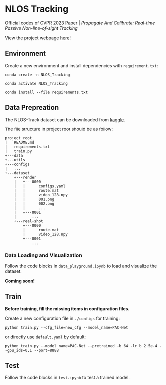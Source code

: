 # NLOS Tracking

Official codes of CVPR 2023 [Paper](https://arxiv.org/abs/2303.11791) | _Propagate And Calibrate: Real-time Passive Non-line-of-sight Tracking_

View the project webpage [here](https://againstentropy.github.io/NLOS-Track/)!

## Environment

Create a new environment and install dependencies with `requirement.txt`:

```shell
conda create -n NLOS_Tracking

conda activate NLOS_Tracking

conda install --file requirements.txt
```

## Data Prepreation

The NLOS-Track dataset can be downloaded from [kaggle](https://www.kaggle.com/datasets/againstentropy1/nlos-track).

The file structure in project root should be as follow:

```
project_root
|   README.md
|   requirements.txt
|   train.py
+---data
+---utils
+---configs
|   ...
+---dataset
    +---render
    |   +---0000
    |   |      configs.yaml
    |   |      route.mat
    |   |      video_128.npy
    |   |      001.png
    |   |      002.png
    |   |      ...
    |   +---0001
    |       ...
    +---real-shot
        +---0000
        |      route.mat
        |      video_128.npy
        +---0001
            ...
```

### Data Loading and Visualization

Follow the code blocks in `data_playground.ipynb` to load and visualize the dataset.

**Coming soon!**

## Train

**Before training, fill the missing items in configuration files.**

Create a new configuration file in `./configs` for training:

```shell
python train.py --cfg_file=new_cfg --model_name=PAC-Net
```

or directly use `default.yaml` by default:

```shell
python train.py --model_name=PAC-Net --pretrained -b 64 -lr_b 2.5e-4 --gpu_ids=0,1 --port=8888
```

## Test

Follow the code blocks in `test.ipynb` to test a trained model.
